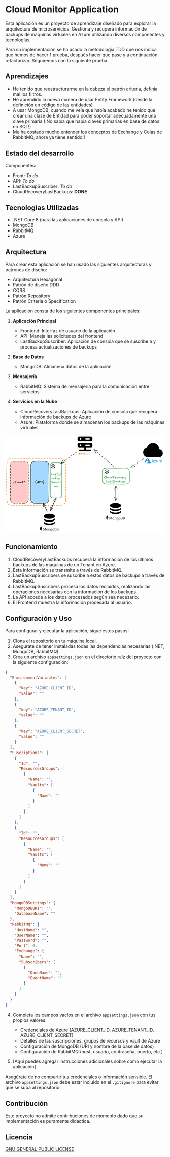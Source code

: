 # Cloud Monitor Application

Esta aplicación es un proyecto de aprendizaje diseñado para explorar la arquitectura de microservicios. Gestiona y recupera información de backups de máquinas virtuales en Azure utilizando diversos componentes y tecnologías.

Para su implementación se ha usado la metodología TDD que nos indica que hemos de hacer 1 prueba, después hacer que pase y a continuación refactorizar. Seguiremos con la siguiente prueba.

## Aprendizajes

- He tenido que reestructurarme en la cabeza el patrón criteria, definía mal los filtros.
- He aprendido la nueva manera de usar Entity Framework (desde la definición en código de las entidades)
- A usar MongoDB, cuando me veía que había acabado he tenido que crear una clase de Entidad para poder soportar adecuadamente una clave primaria (¡No sabía que había claves primarias en base de datos no SQL!)
- Me ha costado mucho entender los conceptos de Exchange y Colas de RabbitMQ, ahora ya tiene sentido!!

## Estado del desarrollo

Componentes:

- Front: _To do_
- API: _To do_
- LastBackupSuscriber: _To do_
- CloudRecoveryLastBackups: **DONE**

## Tecnologías Utilizadas

- .NET Core 8 (para las aplicaciones de consola y API)
- MongoDB
- RabbitMQ
- Azure

## Arquitectura

Para crear esta aplicación se han usado las siguientes arquitecturas y patrones de diseño:

- Arquitectura Hexagonal
- Patrón de diseño DDD
- CQRS
- Patrón Repository
- Patrón Criteria o Specification

La aplicación consta de los siguientes componentes principales:

1. **Aplicación Principal**

   - Frontend: Interfaz de usuario de la aplicación
   - API: Maneja las solicitudes del frontend
   - LastBackupSuscriber: Aplicación de consola que se suscribe a y procesa actualizaciones de backups

2. **Base de Datos**

   - MongoDB: Almacena datos de la aplicación

3. **Mensajería**

   - RabbitMQ: Sistema de mensajería para la comunicación entre servicios

4. **Servicios en la Nube**
   - CloudRecoveryLastBackups: Aplicación de consola que recupera información de backups de Azure
   - Azure: Plataforma donde se almacenan los backups de las máquinas virtuales

![Diagrama de la arquitectura](./scheme/Cloud-monitor-scheme.png)

## Funcionamiento

1. CloudRecoveryLastBackups recupera la información de los últimos backups de las máquinas de un Tenant en Azure.
2. Esta información se transmite a través de RabbitMQ.
3. LastBackupSuscribers se suscribe a estos datos de backups a través de RabbitMQ.
4. LastBackupSuscribers procesa los datos recibidos, realizando las operaciones necesarias con la información de los backups.
5. La API accede a los datos procesados según sea necesario.
6. El Frontend muestra la información procesada al usuario.

## Configuración y Uso

Para configurar y ejecutar la aplicación, sigue estos pasos:

1. Clona el repositorio en tu máquina local.
2. Asegúrate de tener instaladas todas las dependencias necesarias (.NET, MongoDB, RabbitMQ).
3. Crea un archivo `appsettings.json` en el directorio raíz del proyecto con la siguiente configuración:

```json
{
  "EnvironmentVariables": [
    {
      "key": "AZURE_CLIENT_ID",
      "value": ""
    },
    {
      "key": "AZURE_TENANT_ID",
      "value": ""
    },
    {
      "key": "AZURE_CLIENT_SECRET",
      "value": ""
    }
  ],
  "Suscriptions": [
    {
      "Id": "",
      "ResourcesGroups": [
        {
          "Name": "",
          "Vaults": [
            {
              "Name": ""
            }
          ]
        }
      ]
    },
    {
      "Id": "",
      "ResourcesGroups": [
        {
          "Name": "",
          "Vaults": [
            {
              "Name": ""
            }
          ]
        }
      ]
    }
  ],
  "MongoDBSettings": {
    "MongoDBURI": "",
    "DatabaseName": ""
  },
  "RabbitMQ": {
    "HostName": "",
    "UserName": "",
    "Password": "",
    "Port": 0,
    "Exchange": {
      "Name": "",
      "Subscribers": [
        {
          "QueuName": "",
          "EventName": ""
        }
      ]
    }
  }
}
```

4. Completa los campos vacíos en el archivo `appsettings.json` con tus propios valores:

   - Credenciales de Azure (AZURE_CLIENT_ID, AZURE_TENANT_ID, AZURE_CLIENT_SECRET)
   - Detalles de las suscripciones, grupos de recursos y vault de Azure
   - Configuración de MongoDB (URI y nombre de la base de datos)
   - Configuración de RabbitMQ (host, usuario, contraseña, puerto, etc.)

5. [Aquí puedes agregar instrucciones adicionales sobre cómo ejecutar la aplicación]

Asegúrate de no compartir tus credenciales o información sensible. El archivo `appsettings.json` debe estar incluido en el `.gitignore` para evitar que se suba al repositorio.

## Contribución

Este proyecto no admite contribuciones de momento dado que su implementación es puramente didactica.

## Licencia

[GNU GENERAL PUBLIC LICENSE](./LICENSE)
